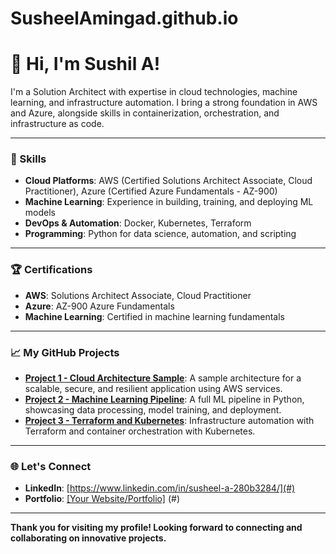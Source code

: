 # SusheelAmingad.github.io


# 👋 Hi, I'm Sushil A!

I'm a Solution Architect with expertise in cloud technologies, machine learning, and infrastructure automation. I bring a strong foundation in AWS and Azure, alongside skills in containerization, orchestration, and infrastructure as code.

---

### 🔧 Skills

- **Cloud Platforms**: AWS (Certified Solutions Architect Associate, Cloud Practitioner), Azure (Certified Azure Fundamentals - AZ-900)
- **Machine Learning**: Experience in building, training, and deploying ML models
- **DevOps & Automation**: Docker, Kubernetes, Terraform
- **Programming**: Python for data science, automation, and scripting

---

### 🏆 Certifications

- **AWS**: Solutions Architect Associate, Cloud Practitioner
- **Azure**: AZ-900 Azure Fundamentals
- **Machine Learning**: Certified in machine learning fundamentals

---

### 📈 My GitHub Projects

- **[Project 1 - Cloud Architecture Sample](#)**: A sample architecture for a scalable, secure, and resilient application using AWS services.
- **[Project 2 - Machine Learning Pipeline](#)**: A full ML pipeline in Python, showcasing data processing, model training, and deployment.
- **[Project 3 - Terraform and Kubernetes](#)**: Infrastructure automation with Terraform and container orchestration with Kubernetes.

---

### 🌐 Let's Connect

- **LinkedIn**: [https://www.linkedin.com/in/susheel-a-280b3284/](#)
- **Portfolio**: [[Your Website/Portfolio]](https://github.com/SushVK18/SusheelAmingad.github.io/tree/main) (#)

---

**Thank you for visiting my profile! Looking forward to connecting and collaborating on innovative projects.**
